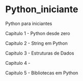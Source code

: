 # Python_iniciante

Python para iniciantes

Capitulo 1 - Python desde zero

Capitulo 2 - String em Python

Capitulo 3 - Estruturas de Dados

Capitulo 4 - 

Capitulo 5 - Bibliotecas em Python

